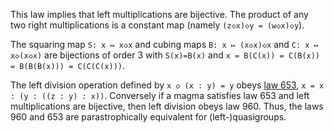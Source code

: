 This law implies that left multiplications are bijective.  The product of any two right multiplications is a constant map (namely `(z◇x)◇y = (w◇x)◇y`).

The squaring map `S: x ↦ x◇x` and cubing maps `B: x ↦ (x◇x)◇x` and `C: x ↦ x◇(x◇x)` are bijections of order 3 with `S(x)=B(x)` and `x = B(C(x)) = C(B(x)) = B(B(B(x))) = C(C(C(x)))`.

The left division operation defined by `x ◇ (x : y) = y` obeys [law 653](https://teorth.github.io/equational_theories/implications/?653), `x = x : (y : ((z : y) : x))`.  Conversely if a magma satisfies law 653 and left multiplications are bijective, then left division obeys law 960.  Thus, the laws 960 and 653 are parastrophically equivalent for (left-)quasigroups.
